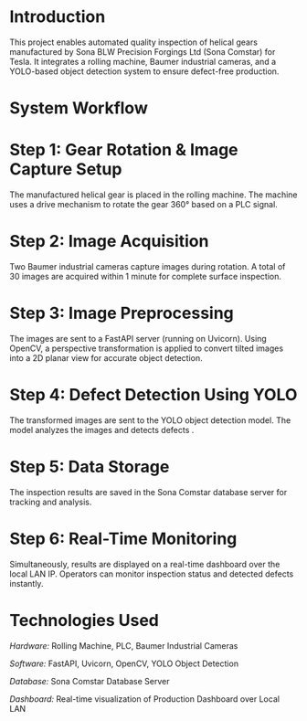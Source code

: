 # Introduction
This project enables automated quality inspection of helical gears manufactured by Sona BLW Precision Forgings Ltd (Sona Comstar) for Tesla.
It integrates a rolling machine, Baumer industrial cameras, and a YOLO-based object detection system to ensure defect-free production.

# System Workflow

# Step 1: Gear Rotation & Image Capture Setup
The manufactured helical gear is placed in the rolling machine.
The machine uses a drive mechanism to rotate the gear 360° based on a PLC signal.

# Step 2: Image Acquisition
Two Baumer industrial cameras capture images during rotation.
A total of 30 images are acquired within 1 minute for complete surface inspection.

# Step 3: Image Preprocessing
The images are sent to a FastAPI server (running on Uvicorn).
Using OpenCV, a perspective transformation is applied to convert tilted images into a 2D planar view for accurate object detection.

# Step 4: Defect Detection Using YOLO
The transformed images are sent to the YOLO object detection model.
The model analyzes the images and detects defects .

# Step 5: Data Storage
The inspection results are saved in the Sona Comstar database server for tracking and analysis.

# Step 6: Real-Time Monitoring
Simultaneously, results are displayed on a real-time dashboard over the local LAN IP.
Operators can monitor inspection status and detected defects instantly.

# Technologies Used
*Hardware:* Rolling Machine, PLC, Baumer Industrial Cameras

*Software:* FastAPI, Uvicorn, OpenCV, YOLO Object Detection

*Database:* Sona Comstar Database Server

*Dashboard:* Real-time visualization of Production  Dashboard  over Local LAN
